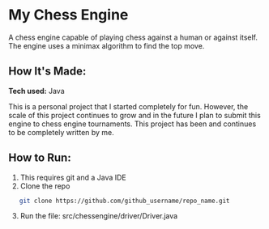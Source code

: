 # My Chess Engine
A chess engine capable of playing chess against a human or against itself. The engine uses a minimax algorithm to find the top move.

## How It's Made:

**Tech used:** Java

This is a personal project that I started completely for fun. However, the scale of this project continues to grow and in the future I plan to submit this engine to chess engine tournaments. This project has been and continues to be completely written by me.

## How to Run:
1. This requires git and a Java IDE
2. Clone the repo
```sh
   git clone https://github.com/github_username/repo_name.git
```
3. Run the file: src/chessengine/driver/Driver.java

